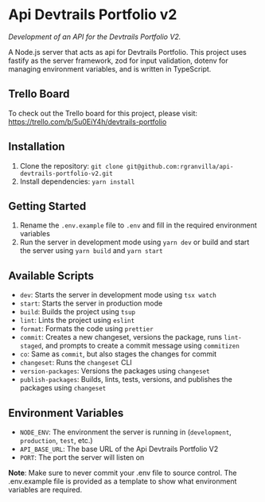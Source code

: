 # Api Devtrails Portfolio v2

_Development of an API for the Devtrails Portfolio V2._

A Node.js server that acts as api for Devtrails Portfolio. This project uses fastify as the server framework, zod for input validation, dotenv for managing environment variables, and is written in TypeScript.

## Trello Board

To check out the Trello board for this project, please visit: https://trello.com/b/5u0EiY4h/devtrails-portfolio

## Installation

1. Clone the repository: `git clone git@github.com:rgranvilla/api-devtrails-portfolio-v2.git`
2. Install dependencies: `yarn install`

## Getting Started

1. Rename the `.env.example` file to `.env` and fill in the required environment variables
2. Run the server in development mode using `yarn dev` or build and start the server using `yarn build` and `yarn start`

## Available Scripts

- `dev`: Starts the server in development mode using `tsx watch`
- `start`: Starts the server in production mode
- `build`: Builds the project using `tsup`
- `lint`: Lints the project using `eslint`
- `format`: Formats the code using `prettier`
- `commit`: Creates a new changeset, versions the package, runs `lint-staged`, and prompts to create a commit message using `commitizen`
- `co`: Same as `commit`, but also stages the changes for commit
- `changeset`: Runs the `changeset` CLI
- `version-packages`: Versions the packages using `changeset`
- `publish-packages`: Builds, lints, tests, versions, and publishes the packages using `changeset`

## Environment Variables

- `NODE_ENV`: The environment the server is running in (`development`, `production`, `test`, etc.)
- `API_BASE_URL`: The base URL of the Api Devtrails Portfolio V2
- `PORT`: The port the server will listen on

**Note**: Make sure to never commit your .env file to source control. The .env.example file is provided as a template to show what environment variables are required.
